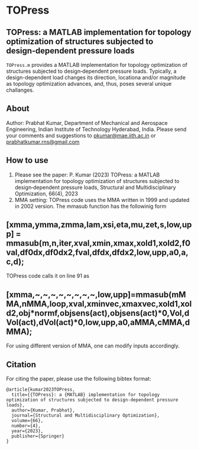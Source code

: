 # TOPress
## TOPress: a MATLAB implementation for topology optimization of structures subjected to design‑dependent pressure loads
`TOPress.m` provides a MATLAB implementation for topology optimization of structures subjected to design‑dependent pressure loads. Typically, a design-dependent load changes its direction, locationa and/or magnitude as topology optimization advances, and, thus, poses several unique challanges.   
## About
Author: Prabhat Kumar, Department of Mechanical and Aerospace Engineering, Indian Institute of Technology Hyderabad, India. Please send your comments and suggestions to  pkumar@mae.iith.ac.in or prabhatkumar.rns@gmail.com
## How to use
1. Please see the paper: P. Kumar (2023) TOPress: a MATLAB implementation for topology optimization of structures subjected to design‑dependent pressure loads, Structural and Multidisciplinary Optimization, 66(4), 2023
2. MMA setting:
TOPress code uses the MMA written in 1999 and updated in 2002 version. The mmasub function has the followinig form
## [xmma,ymma,zmma,lam,xsi,eta,mu,zet,s,low,upp] = mmasub(m,n,iter,xval,xmin,xmax,xold1,xold2,f0val,df0dx,df0dx2,fval,dfdx,dfdx2,low,upp,a0,a,c,d);
 TOPress code calls it  on line 91 as
## [xmma,~,~,~,~,~,~,~,~,low,upp]=mmasub(mMMA,nMMA,loop,xval,xminvec,xmaxvec,xold1,xold2,obj*normf,objsens(act),objsens(act)*0,Vol,dVol(act),dVol(act)*0,low,upp,a0,aMMA,cMMA,dMMA);
For using different version of MMA, one can modify inputs accordingly.
## Citation
For citing the paper, please use the following bibtex format:
```
@article{kumar2023TOPress,
  title={{TOPress}: a {MATLAB} implementation for topology optimization of structures subjected to design‑dependent pressure loads},
  author={Kumar, Prabhat},
  journal={Structural and Multidisciplinary Optimization},
  volume={66},
  number={4},
  year={2023},
  publisher={Springer}
}
```
